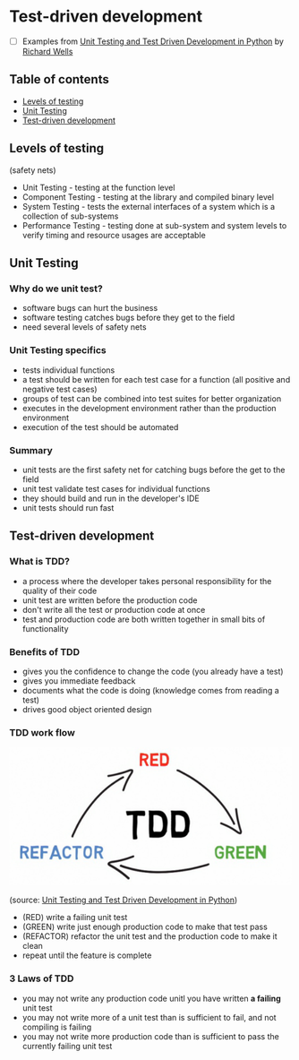 # Test-driven development
* [ ] Examples from [Unit Testing and Test Driven Development in Python] by [Richard Wells]

## Table of contents
* [Levels of testing](#levels-of-testing)
* [Unit Testing](#unit-testing)
* [Test-driven development](#test-driven-development)

## Levels of testing
(safety nets)
- Unit Testing - testing at the function level
- Component Testing - testing at the library and compiled binary level
- System Testing - tests the external interfaces of a system which is a collection of sub-systems
- Performance Testing - testing done at sub-system and system levels to verify timing and resource usages are acceptable

## Unit Testing
### Why do we unit test?
- software bugs can hurt the business
- software testing catches bugs before they get to the field
- need several levels of safety nets

### Unit Testing specifics
- tests individual functions
- a test should be written for each test case for a function (all positive and negative test cases)
- groups of test can be combined into test suites for better organization
- executes in the development environment rather than the production environment
- execution of the test should be automated

### Summary
- unit tests are the first safety net for catching bugs before the get to the field
- unit test validate test cases for individual functions
- they should build and run in the developer's IDE
- unit tests should run fast

## Test-driven development
### What is TDD?
- a process where the developer takes personal responsibility for the quality of their code
- unit test are written before the production code
- don't write all the test or production code at once
- test and production code are both written together in small bits of functionality

### Benefits of TDD
- gives you the confidence to change the code (you already have a test)
- gives you immediate feedback
- documents what the code is doing (knowledge comes from reading a test)
- drives good object oriented design

### TDD work flow

![TDD work flow](img/tdd-work-flow.png)

(source: [Unit Testing and Test Driven Development in Python])

- (RED) write a failing unit test
- (GREEN) write just enough production code to make that test pass
- (REFACTOR) refactor the unit test and the production code to make it clean
- repeat until the feature is complete

### 3 Laws of TDD
- you may not write any production code unitl you have written **a failing** unit test
- you may not write more of a unit test than is sufficient to fail, and not compiling is failing
- you may not write more production code than is sufficient to pass the currently failing unit test

[Unit Testing and Test Driven Development in Python]: https://www.linkedin.com/learning/unit-testing-and-test-driven-development-in-python
[Richard Wells]: https://www.linkedin.com/learning/instructors/richard-wells
